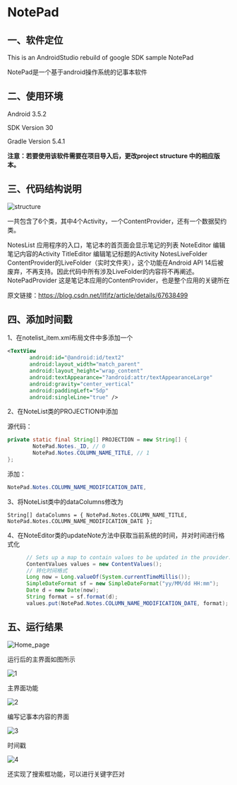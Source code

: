 # NotePad

## 一、软件定位

This is an AndroidStudio rebuild of google SDK sample NotePad

NotePad是一个基于android操作系统的记事本软件

## 二、使用环境

Android 3.5.2

SDK Version 30

Gradle Version 5.4.1

**注意：若要使用该软件需要在项目导入后，更改project structure 中的相应版本。**

## 三、代码结构说明

![structure](https://github.com/floweral/Notepad/blob/master/screenshot/structure.png)



一共包含了6个类，其中4个Activity，一个ContentProvider，还有一个数据契约类。

NotesList 应用程序的入口，笔记本的首页面会显示笔记的列表
NoteEditor 编辑笔记内容的Activity
TitleEditor 编辑笔记标题的Activity
NotesLiveFolder ContentProvider的LiveFolder（实时文件夹），这个功能在Android API 14后被废弃，不再支持。因此代码中所有涉及LiveFolder的内容将不再阐述。
NotePadProvider 这是笔记本应用的ContentProvider，也是整个应用的关键所在



原文链接：https://blog.csdn.net/llfjfz/article/details/67638499



## 四、添加时间戳

1、在notelist_item.xml布局文件中多添加一个

```xml
<TextView  
       android:id="@android:id/text2"  
       android:layout_width="match_parent"  
       android:layout_height="wrap_content"  
       android:textAppearance="?android:attr/textAppearanceLarge"  
       android:gravity="center_vertical"  
       android:paddingLeft="5dp"  
       android:singleLine="true" />  
```

2、在NoteList类的PROJECTION中添加

源代码：

```java
private static final String[] PROJECTION = new String[] {
        NotePad.Notes._ID, // 0
        NotePad.Notes.COLUMN_NAME_TITLE, // 1
};
```

添加：

```java
NotePad.Notes.COLUMN_NAME_MODIFICATION_DATE,
```

  

3、将NoteList类中的dataColumns修改为

```
String[] dataColumns = { NotePad.Notes.COLUMN_NAME_TITLE, NotePad.Notes.COLUMN_NAME_MODIFICATION_DATE };
```



4、在NoteEditor类的updateNote方法中获取当前系统的时间，并对时间进行格式化

   

```java
	  // Sets up a map to contain values to be updated in the provider.   
      ContentValues values = new ContentValues();  
      // 转化时间格式
      Long now = Long.valueOf(System.currentTimeMillis());  
      SimpleDateFormat sf = new SimpleDateFormat("yy/MM/dd HH:mm");  
      Date d = new Date(now);  
      String format = sf.format(d);  
      values.put(NotePad.Notes.COLUMN_NAME_MODIFICATION_DATE, format);
```



## 五、运行结果

![Home_page](https://github.com/floweral/Notepad/blob/master/screenshot/Home_page.png)

运行后的主界面如图所示



![1](https://github.com/floweral/Notepad/blob/master/screenshot/1.png)

主界面功能

![2](https://github.com/floweral/Notepad/blob/master/screenshot/2.png)

编写记事本内容的界面



![3](https://github.com/floweral/Notepad/blob/master/screenshot/3.png)

时间戳

![4](https://github.com/floweral/Notepad/blob/master/screenshot/4.png)

还实现了搜索框功能，可以进行关键字匹对	

